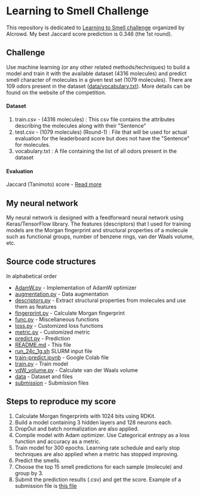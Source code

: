 # Learning to Smell Challenge

This repository is dedicated to [Learning to Smell challenge](https://www.aicrowd.com/challenges/learning-to-smell) organized by AIcrowd. My best Jaccard score prediction is 0.346 (the 1st round).

## Challenge

Use machine learning (or any other related methods/techniques) to build a model and train it with the available dataset (4316 molecules) and predict smell character of molecules in a given test set (1079 molecules). There are 109 odors present in the dataset ([data/vocabulary.txt](data/vocabulary.txt)). More details can be found on the website of the competition.

#### Dataset
1. train.csv - (4316 molecules) : This csv file contains the attributes describing the molecules along with their "Sentence"
2. test.csv - (1079 molecules) (Round-1) : File that will be used for actual evaluation for the leaderboard score but does not have the "Sentence" for molecules.
3. vocabulary.txt : A file containing the list of all odors present in the dataset

#### Evaluation

Jaccard (Tanimoto) score - [Read more](https://en.wikipedia.org/wiki/Jaccard_index)

## My neural network

My neural network is designed with a feedforward neural network using Keras/TensorFlow library. The features (descriptors) that I used for training models are the Morgan fingerprint and structural properties of a molecule such as functional groups, number of benzene rings, van der Waals volume, etc.

## Source code structures

In alphabetical order

- [AdamW.py](AdamW.py) - Implementation of AdamW optimizer
- [augmentation.py](augmentation.py) - Data augmentation
- [descriptors.py](descriptors.py) - Extract structural properties from molecules and use them as features
- [fingerprint.py](fingerprint.py) - Calculate Morgan fingerprint
- [func.py](func.py) - Miscellaneous functions
- [loss.py](loss.py) - Customized loss functions
- [metric.py](metric.py) - Customized metric
- [predict.py](predict.py) - Prediction
- [README.md](README.md) - This file
- [run_24c_1g.sh](run_24c_1g.sh) SLURM input file
- [train-predict.ipynb](train-predict.ipynb) - Google Colab file
- [train.py](train.py) - Train model
- [vdW_volume.py](vdW_volume.py) - Calculate van der Waals volume
- [data](data) - Dataset and files
- [submission](submission) - Submission files

## Steps to reproduce my score

1. Calculate Morgan fingerprints with 1024 bits using RDKit.
2. Build a model containing 3 hidden layers and 128 neurons each.
3. DropOut and batch normalization are also applied.
4. Compile model with Adam optimizer. Use Categorical entropy as a loss function and accuracy as a metric.
5. Train model for 300 epochs. Learning rate schedule and early stop techniques are also applied when a metric has stopped improving.
6. Predict the smells.
7. Choose the top 15 smell predictions for each sample (molecule) and group by 3.
8. Submit the prediction results (.csv) and get the score. Example of a submission file is [this file](data/submission/RK_1/submission.csv)
